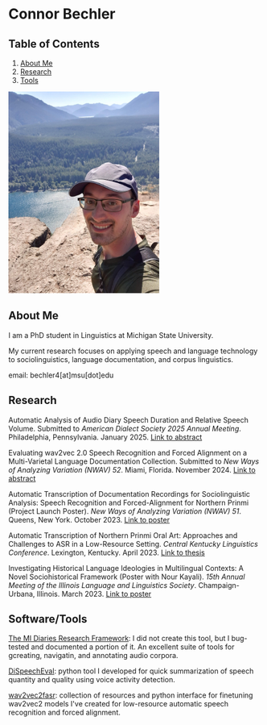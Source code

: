 # Connor Bechler

## Table of Contents
1. [About Me](#AboutMe)
2. [Research](#Research)
3. [Tools](#Tools)

<img src="/resources/cb_photo.jpg" alt="Photo of Connor standing on top of cliff in a baseball cap" width="300"/>

<a id='AboutMe'></a>

## About Me

I am a PhD student in Linguistics at Michigan State University.

My current research focuses on applying speech and language technology to sociolinguistics, language documentation, and corpus linguistics.

email: bechler4[at]msu[dot]edu

<a id='Research'></a>

## Research

Automatic Analysis of Audio Diary Speech Duration and Relative Speech Volume. Submitted to _American Dialect Society 2025 Annual Meeting_. Philadelphia, Pennsylvania. January 2025. [Link to abstract](https://github.com/ConnorBechler/ConnorBechler.github.io/blob/main/research/ADS%202025%20Abstract.pdf)

Evaluating wav2vec 2.0 Speech Recognition and Forced Alignment on a Multi-Varietal Language Documentation Collection. Submitted to _New Ways of Analyzing Variation (NWAV) 52_. Miami, Florida. November 2024. [Link to abstract](https://github.com/ConnorBechler/ConnorBechler.github.io/blob/main/research/NWAV%2052%20Abstract.pdf)

Automatic Transcription of Documentation Recordings for Sociolinguistic Analysis: Speech Recognition and Forced-Alignment for Northern Prinmi (Project Launch Poster). _New Ways of Analyzing Variation (NWAV) 51_. Queens, New York. October 2023. [Link to poster](https://github.com/ConnorBechler/ConnorBechler.github.io/blob/main/research/NWAV_51_Poster_Final.pdf)

Automatic Transcription of Northern Prinmi Oral Art: Approaches and Challenges to ASR in a Low-Resource Setting. _Central Kentucky Linguistics Conference_. Lexington, Kentucky. April 2023. [Link to thesis](https://uknowledge.uky.edu/ltt_etds/51/)

Investigating Historical Language Ideologies in Multilingual Contexts: A Novel Sociohistorical Framework (Poster with Nour Kayali). _15th Annual Meeting of the Illinois Language and Linguistics Society_. Champaign-Urbana, Illinois. March 2023. [Link to poster](https://github.com/ConnorBechler/ConnorBechler.github.io/blob/main/research/ills_poster-2023.pdf)

<a id='Tools'></a>

## Software/Tools

[The MI Diaries Research Framework](https://github.com/midiaries/datahub): I did not create this tool, but I bug-tested and documented a portion of it. An excellent suite of tools for gcreating, navigatin, and annotating audio corpora. 

[DiSpeechEval](https://github.com/ConnorBechler/dispeecheval): python tool I developed for quick summarization of speech quantity and quality using voice activity detection.

[wav2vec2fasr](https://github.com/ConnorBechler/wav2vec2fasr-repo): collection of resources and python interface for finetuning wav2vec2 models I've created for low-resource automatic speech recognition and forced alignment.
